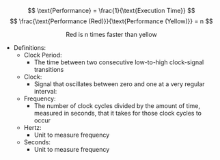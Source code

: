 $$
\text{Performance} = \frac{1}{\text{Execution Time}}
$$
$$
\frac{\text{Performance (Red)}}{\text{Performance (Yellow)}} = n
$$

$$
\text {Red is n times faster than yellow}
$$
- Definitions:
	- Clock Period: 
		- The time between two consecutive low-to-high clock-signal transitions
	- Clock: 
		- Signal that oscillates between zero and one at a very regular interval:
	- Frequency: 
		- The number of clock cycles divided by the amount of time, measured in seconds, that it takes for those clock cycles to occur
	- Hertz: 
		- Unit to measure frequency
	- Seconds: 
		- Unit to measure frequency